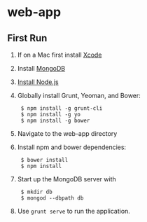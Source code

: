 # web-app

First Run
-----------------------
1. If on a Mac first install [Xcode](https://developer.apple.com/xcode/downloads/)
2. Install [MongoDB](https://www.mongodb.org/downloads)
2. [Install Node.js](http://nodejs.org/download/)
3. Globally install Grunt, Yeoman, and Bower:

        $ npm install -g grunt-cli
        $ npm install -g yo
        $ npm install -g bower

4. Navigate to the web-app directory
5. Install npm and bower dependencies:

        $ bower install
        $ npm install

6. Start up the MongoDB server with 

        $ mkdir db
        $ mongod --dbpath db

7. Use ``grunt serve`` to run the application.

